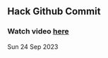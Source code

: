 
 ## Hack Github Commit 
 ### Watch video <a href="https://www.youtube.com">here</a> 
 Sun 24 Sep 2023 
